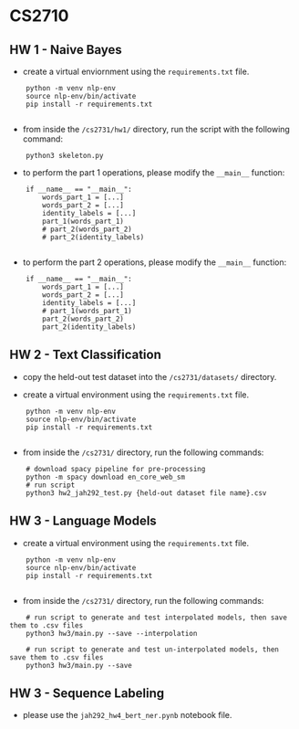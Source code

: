 # CS2710

## HW 1 - Naive Bayes

- create a virtual enviornment using the `requirements.txt` file.
```
    python -m venv nlp-env
    source nlp-env/bin/activate
    pip install -r requirements.txt
    
```

- from inside the `/cs2731/hw1/` directory, run the script with the following command:

```
    python3 skeleton.py
```

- to perform the part 1 operations, please modify the `__main__` function:

```
    if __name__ == "__main__":
        words_part_1 = [...]
        words_part_2 = [...]
        identity_labels = [...]
        part_1(words_part_1)
        # part_2(words_part_2)
        # part_2(identity_labels)
        
```

- to perform the part 2 operations, please modify the `__main__` function:

```
    if __name__ == "__main__":
        words_part_1 = [...]
        words_part_2 = [...]
        identity_labels = [...]
        # part_1(words_part_1)
        part_2(words_part_2)
        part_2(identity_labels)
```

## HW 2 - Text Classification

- copy the held-out test dataset into the `/cs2731/datasets/` directory.

- create a virtual environment using the `requirements.txt` file.

```
    python -m venv nlp-env
    source nlp-env/bin/activate
    pip install -r requirements.txt
    
```

- from inside the `/cs2731/` directory, run the following commands:

```
    # download spacy pipeline for pre-processing
    python -m spacy download en_core_web_sm
    # run script
    python3 hw2_jah292_test.py {held-out dataset file name}.csv
```

## HW 3 - Language Models

- create a virtual environment using the `requirements.txt` file.

```
    python -m venv nlp-env
    source nlp-env/bin/activate
    pip install -r requirements.txt
    
```

- from inside the `/cs2731/` directory, run the following commands:

```
    # run script to generate and test interpolated models, then save them to .csv files
    python3 hw3/main.py --save --interpolation

    # run script to generate and test un-interpolated models, then save them to .csv files
    python3 hw3/main.py --save

```

## HW 3 - Sequence Labeling

- please use the `jah292_hw4_bert_ner.pynb` notebook file.